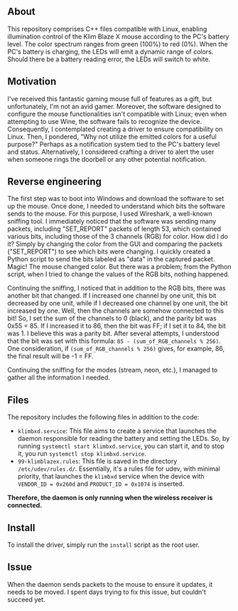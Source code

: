 ## About

This repository comprises C++ files compatible with Linux, enabling illumination control of the Klim Blaze X mouse according to the PC's battery level. The color spectrum ranges from green (100%) to red (0%). When the PC's battery is charging, the LEDs will emit a dynamic range of colors. Should there be a battery reading error, the LEDs will switch to white.

## Motivation

I've received this fantastic gaming mouse full of features as a gift, but unfortunately, I'm not an avid gamer. Moreover, the software designed to configure the mouse functionalities isn't compatible with Linux; even when attempting to use Wine, the software fails to recognize the device. Consequently, I contemplated creating a driver to ensure compatibility on Linux. Then, I pondered, "Why not utilize the emitted colors for a useful purpose?" Perhaps as a notification system tied to the PC's battery level and status. Alternatively, I considered crafting a driver to alert the user when someone rings the doorbell or any other potential notification.

## Reverse engineering

The first step was to boot into Windows and download the software to set up the mouse. Once done, I needed to understand which bits the software sends to the mouse. For this purpose, I used Wireshark, a well-known sniffing tool. I immediately noticed that the software was sending many packets, including "SET_REPORT" packets of length 53, which contained various bits, including those of the 3 channels (RGB) for color. How did I do it? Simply by changing the color from the GUI and comparing the packets ("SET_REPORT") to see which bits were changing. I quickly created a Python script to send the bits labeled as "data" in the captured packet. Magic! The mouse changed color. But there was a problem; from the Python script, when I tried to change the values of the RGB bits, nothing happened.

Continuing the sniffing, I noticed that in addition to the RGB bits, there was another bit that changed. If I increased one channel by one unit, this bit decreased by one unit, while if I decreased one channel by one unit, the bit increased by one. Well, then the channels are somehow connected to this bit! So, I set the sum of the channels to 0 (black), and the parity bit was 0x55 = 85. If I increased it to 86, then the bit was FF; if I set it to 84, the bit was 1. I believe this was a parity bit. After several attempts, I understood that the bit was set with this formula: `85 - (sum_of_RGB_channels % 256)`. One consideration, if `(sum_of_RGB_channels % 256)` gives, for example, 86, the final result will be -1 = FF.

Continuing the sniffing for the modes (stream, neon, etc.), I managed to gather all the information I needed.

## Files

The repository includes the following files in addition to the code:

* `klimbxd.service`: This file aims to create a service that launches the daemon responsible for reading the battery and setting the LEDs. So, by running `systemctl start klimbxd.service`, you can start it, and to stop it, you run `systemctl stop klimbxd.service`.
* `99-klimblazex.rules`: This file is saved in the directory `/etc/udev/rules.d/`. Essentially, it's a rules file for udev, with minimal priority, that launches the `klimbxd` service when the device with `VENDOR_ID = 0x260d` and `PRODUCT_ID = 0x1074` is inserted.

**Therefore, the daemon is only running when the wireless receiver is connected.**

## Install

To install the driver, simply run the `install` script as the root user.

## Issue

When the daemon sends packets to the mouse to ensure it updates, it needs to be moved. I spent days trying to fix this issue, but couldn't succeed yet.

